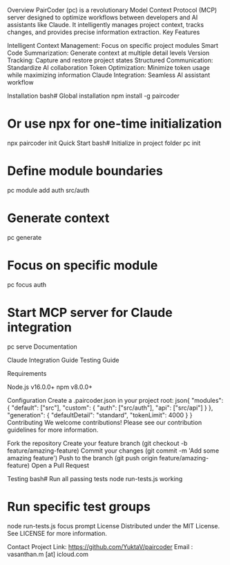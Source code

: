 Overview
PairCoder (pc) is a revolutionary Model Context Protocol (MCP) server designed to optimize workflows between developers and AI assistants like Claude. It intelligently manages project context, tracks changes, and provides precise information extraction.
Key Features

Intelligent Context Management: Focus on specific project modules
Smart Code Summarization: Generate context at multiple detail levels
Version Tracking: Capture and restore project states
Structured Communication: Standardize AI collaboration
Token Optimization: Minimize token usage while maximizing information
Claude Integration: Seamless AI assistant workflow

Installation
bash# Global installation
npm install -g paircoder

# Or use npx for one-time initialization
npx paircoder init
Quick Start
bash# Initialize in project folder
pc init

# Define module boundaries
pc module add auth src/auth

# Generate context
pc generate

# Focus on specific module
pc focus auth

# Start MCP server for Claude integration
pc serve
Documentation

Claude Integration Guide
Testing Guide

Requirements

Node.js v16.0.0+
npm v8.0.0+

Configuration
Create a .paircoder.json in your project root:
json{
  "modules": {
    "default": ["src"],
    "custom": {
      "auth": ["src/auth"],
      "api": ["src/api"]
    }
  },
  "generation": {
    "defaultDetail": "standard",
    "tokenLimit": 4000
  }
}
Contributing
We welcome contributions! Please see our contribution guidelines for more information.

Fork the repository
Create your feature branch (git checkout -b feature/amazing-feature)
Commit your changes (git commit -m 'Add some amazing feature')
Push to the branch (git push origin feature/amazing-feature)
Open a Pull Request

Testing
bash# Run all passing tests
node run-tests.js working

# Run specific test groups
node run-tests.js focus prompt
License
Distributed under the MIT License. See LICENSE for more information.

Contact
Project Link: https://github.com/YuktaV/paircoder
Email : vasanthan.m [at] icloud.com 